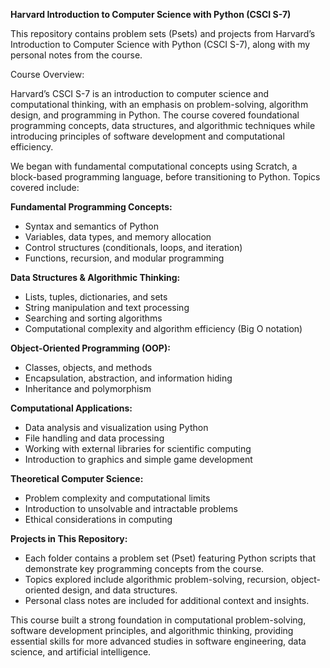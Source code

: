 **Harvard Introduction to Computer Science with Python (CSCI S-7)**

This repository contains problem sets (Psets) and projects from Harvard’s Introduction to Computer Science with Python (CSCI S-7), along with my personal notes from the course.

Course Overview:

Harvard’s CSCI S-7 is an introduction to computer science and computational thinking, with an emphasis on problem-solving, algorithm design, and programming in Python. The course covered foundational programming concepts, data structures, and algorithmic techniques while introducing principles of software development and computational efficiency.

We began with fundamental computational concepts using Scratch, a block-based programming language, before transitioning to Python. Topics covered include:

**Fundamental Programming Concepts:**
- Syntax and semantics of Python
- Variables, data types, and memory allocation
- Control structures (conditionals, loops, and iteration)
- Functions, recursion, and modular programming
  
**Data Structures & Algorithmic Thinking:**
- Lists, tuples, dictionaries, and sets
- String manipulation and text processing
- Searching and sorting algorithms
- Computational complexity and algorithm efficiency (Big O notation)
  
**Object-Oriented Programming (OOP):**
- Classes, objects, and methods
- Encapsulation, abstraction, and information hiding
- Inheritance and polymorphism
  
**Computational Applications:**
- Data analysis and visualization using Python
- File handling and data processing
- Working with external libraries for scientific computing
- Introduction to graphics and simple game development
  
**Theoretical Computer Science:**
- Problem complexity and computational limits
- Introduction to unsolvable and intractable problems
- Ethical considerations in computing


**Projects in This Repository:**

- Each folder contains a problem set (Pset) featuring Python scripts that demonstrate key programming concepts from the course.
- Topics explored include algorithmic problem-solving, recursion, object-oriented design, and data structures.
- Personal class notes are included for additional context and insights.

This course built a strong foundation in computational problem-solving, software development principles, and algorithmic thinking, providing essential skills for more advanced studies in software engineering, data science, and artificial intelligence.
